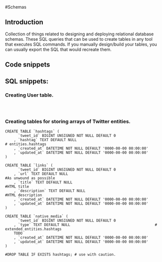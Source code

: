 #Schemas

## Introduction

Collection of things related to designing and deploying relational database schemas. These SQL queries that can be used to create tables in any tool that executes SQL commands. If you manually design/build your tables, you can usually export the SQL that would recreate them.



## Code snippets







## SQL snippets:

### Creating User table.

```



```

### Creating tables for storing arrays of Twitter entities.

```
CREATE TABLE `hashtags` (
      `tweet_id` BIGINT UNSIGNED NOT NULL DEFAULT 0                  
    , `hashtag` TEXT DEFAULT NULL                                       # entities.hashtags
    , `created_at` DATETIME NOT NULL DEFAULT '0000-00-00 00:00:00'  
    , `updated_at` DATETIME NOT NULL DEFAULT '0000-00-00 00:00:00'  
)    
```

```
CREATE TABLE `links` (
      `tweet_id` BIGINT UNSIGNED NOT NULL DEFAULT 0                  
    , `url` TEXT DEFAULT NULL                                            #As unwound as possible
    , `title` TEXT DEFAULT NULL                                          #HTML title  
    , `description` TEXT DEFAULT NULL                                    #HTML description          
    , `created_at` DATETIME NOT NULL DEFAULT '0000-00-00 00:00:00'  
    , `updated_at` DATETIME NOT NULL DEFAULT '0000-00-00 00:00:00'  
)
```

```
CREATE TABLE `native_media` (
      `tweet_id` BIGINT UNSIGNED NOT NULL DEFAULT 0                  
    , `type` TEXT DEFAULT NULL                                       # extended_entities.hashtags
    TODO
    , `created_at` DATETIME NOT NULL DEFAULT '0000-00-00 00:00:00'  
    , `updated_at` DATETIME NOT NULL DEFAULT '0000-00-00 00:00:00'  
)    
```



```
#DROP TABLE IF EXISTS hashtags; # use with caution. 
```    
